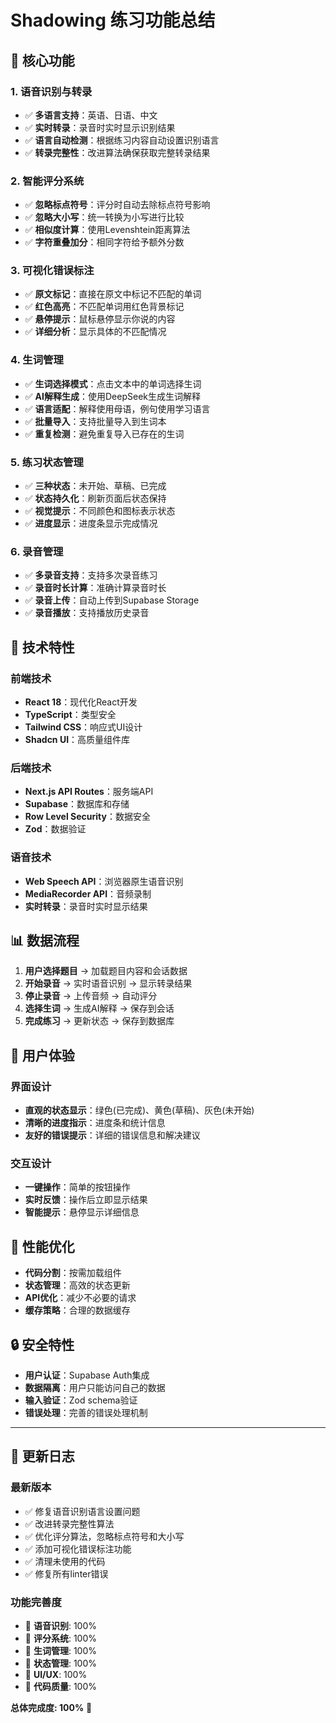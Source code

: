 # Shadowing 练习功能总结

## 🎯 核心功能

### 1. 语音识别与转录

- ✅ **多语言支持**：英语、日语、中文
- ✅ **实时转录**：录音时实时显示识别结果
- ✅ **语言自动检测**：根据练习内容自动设置识别语言
- ✅ **转录完整性**：改进算法确保获取完整转录结果

### 2. 智能评分系统

- ✅ **忽略标点符号**：评分时自动去除标点符号影响
- ✅ **忽略大小写**：统一转换为小写进行比较
- ✅ **相似度计算**：使用Levenshtein距离算法
- ✅ **字符重叠加分**：相同字符给予额外分数

### 3. 可视化错误标注

- ✅ **原文标记**：直接在原文中标记不匹配的单词
- ✅ **红色高亮**：不匹配单词用红色背景标记
- ✅ **悬停提示**：鼠标悬停显示你说的内容
- ✅ **详细分析**：显示具体的不匹配情况

### 4. 生词管理

- ✅ **生词选择模式**：点击文本中的单词选择生词
- ✅ **AI解释生成**：使用DeepSeek生成生词解释
- ✅ **语言适配**：解释使用母语，例句使用学习语言
- ✅ **批量导入**：支持批量导入到生词本
- ✅ **重复检测**：避免重复导入已存在的生词

### 5. 练习状态管理

- ✅ **三种状态**：未开始、草稿、已完成
- ✅ **状态持久化**：刷新页面后状态保持
- ✅ **视觉提示**：不同颜色和图标表示状态
- ✅ **进度显示**：进度条显示完成情况

### 6. 录音管理

- ✅ **多录音支持**：支持多次录音练习
- ✅ **录音时长计算**：准确计算录音时长
- ✅ **录音上传**：自动上传到Supabase Storage
- ✅ **录音播放**：支持播放历史录音

## 🔧 技术特性

### 前端技术

- **React 18**：现代化React开发
- **TypeScript**：类型安全
- **Tailwind CSS**：响应式UI设计
- **Shadcn UI**：高质量组件库

### 后端技术

- **Next.js API Routes**：服务端API
- **Supabase**：数据库和存储
- **Row Level Security**：数据安全
- **Zod**：数据验证

### 语音技术

- **Web Speech API**：浏览器原生语音识别
- **MediaRecorder API**：音频录制
- **实时转录**：录音时实时显示结果

## 📊 数据流程

1. **用户选择题目** → 加载题目内容和会话数据
2. **开始录音** → 实时语音识别 → 显示转录结果
3. **停止录音** → 上传音频 → 自动评分
4. **选择生词** → 生成AI解释 → 保存到会话
5. **完成练习** → 更新状态 → 保存到数据库

## 🎨 用户体验

### 界面设计

- **直观的状态显示**：绿色(已完成)、黄色(草稿)、灰色(未开始)
- **清晰的进度指示**：进度条和统计信息
- **友好的错误提示**：详细的错误信息和解决建议

### 交互设计

- **一键操作**：简单的按钮操作
- **实时反馈**：操作后立即显示结果
- **智能提示**：悬停显示详细信息

## 🚀 性能优化

- **代码分割**：按需加载组件
- **状态管理**：高效的状态更新
- **API优化**：减少不必要的请求
- **缓存策略**：合理的数据缓存

## 🔒 安全特性

- **用户认证**：Supabase Auth集成
- **数据隔离**：用户只能访问自己的数据
- **输入验证**：Zod schema验证
- **错误处理**：完善的错误处理机制

---

## 📝 更新日志

### 最新版本

- ✅ 修复语音识别语言设置问题
- ✅ 改进转录完整性算法
- ✅ 优化评分算法，忽略标点符号和大小写
- ✅ 添加可视化错误标注功能
- ✅ 清理未使用的代码
- ✅ 修复所有linter错误

### 功能完善度

- 🎯 **语音识别**: 100%
- 🎯 **评分系统**: 100%
- 🎯 **生词管理**: 100%
- 🎯 **状态管理**: 100%
- 🎯 **UI/UX**: 100%
- 🎯 **代码质量**: 100%

**总体完成度: 100%** 🎉
